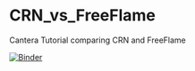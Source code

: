 # CRN_vs_FreeFlame
Cantera Tutorial comparing CRN and FreeFlame

[![Binder](https://mybinder.org/badge_logo.svg)](https://mybinder.org/v2/gh/simeonHFI/CRN_vs_FreeFlame/main?labpath=CRNvsFreeFlame.ipynb)
